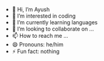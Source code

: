 - 👋 Hi, I’m Ayush
- 👀 I’m interested in coding
- 🌱 I’m currently learning languages
- 💞️ I’m looking to collaborate on ...
- 📫 How to reach me ...
- 😄 Pronouns: he/him
- ⚡ Fun fact: nothing

<!---
Phantom10101/Phantom10101 is a ✨ special ✨ repository because its `README.md` (this file) appears on your GitHub profile.
You can click the Preview link to take a look at your changes.
--->
